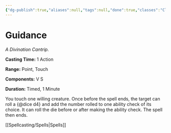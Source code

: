 ```yaml
---
{"dg-publish":true,"aliases":null,"tags":null,"done":true,"classes":"Cleric, Druid, Artificer (Revisited), Artificer,","spellLevel":0,"school":"Divination","source":"PHB","permalink":"/spells/guidance/","dgHomeLink":false,"dgPassFrontmatter":true}
---
```


# Guidance
*A Divination Cantrip.*

**Casting Time:** 1 Action

**Range:** Point, Touch

**Components:** V S 

**Duration:** Timed, 1 Minute

You touch one willing creature. Once before the spell ends, the target can roll a {@dice d4} and add the number rolled to one ability check of its choice. It can roll the die before or after making the ability check. The spell then ends.

[[Spellcasting/Spells|Spells]]